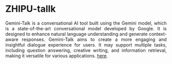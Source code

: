 # ZHIPU-tallk
<div style="text-align: justify"> Gemini-Talk is a conversational AI tool built using the Gemini model, which is a state-of-the-art conversational model developed by Google. It is designed to enhance natural language understanding and generate context-aware responses. Gemini-Talk aims to create a more engaging and insightful dialogue experience for users. It may support multiple tasks, including question answering, creative writing, and information retrieval, making it versatile for various applications. <a href="https://sean28.github.io/ZHIPU-tallk/">here</a>.</div>
<div style="text-align: justify"> <br> </div>
